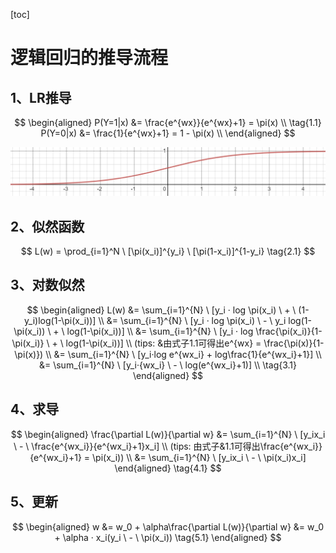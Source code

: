 [toc]

# 逻辑回归的推导流程

## 1、LR推导
$$
\begin{aligned}
P(Y=1|x) &= \frac{e^{wx}}{e^{wx}+1} = \pi(x) \\ \tag{1.1}
P(Y=0|x) &= \frac{1}{e^{wx}+1} = 1 - \pi(x)  \\
\end{aligned}
$$

![微信截图_20231016205213](https://raw.githubusercontent.com/Bulua/BlogImageBed/master/%E5%BE%AE%E4%BF%A1%E6%88%AA%E5%9B%BE_20231016205213.png)

## 2、似然函数

$$
L(w) = \prod_{i=1}^N \ [\pi(x_i)]^{y_i} \ [\pi(1-x_i)]^{1-y_i}  \tag{2.1}
$$

## 3、对数似然

$$
\begin{aligned}
L(w) &= \sum_{i=1}^{N} \ [y_i · log \pi(x_i) \ + \ (1-y_i)log(1-\pi(x_i))]  \\
&= \sum_{i=1}^{N} \ [y_i · log \pi(x_i) \ - \ y_i log(1-\pi(x_i)) \ + \ log(1-\pi(x_i))]  \\
&= \sum_{i=1}^{N} \ [y_i · log \frac{\pi(x_i)}{1-\pi(x_i)} \ + \ log(1-\pi(x_i))]   \\
(tips: &由式子1.1可得出e^{wx} = \frac{\pi(x)}{1-\pi(x)})    \\
&= \sum_{i=1}^{N} \ [y_i·log e^{wx_i} + log\frac{1}{e^{wx_i}+1}]  \\
&= \sum_{i=1}^{N} \ [y_i·{wx_i} \ - \ log(e^{wx_i}+1)] \\
\tag{3.1}
\end{aligned}
$$

## 4、求导

$$
\begin{aligned}
\frac{\partial L(w)}{\partial w} &= \sum_{i=1}^{N} \ [y_ix_i \ - \ \frac{e^{wx_i}}{e^{wx_i}+1}x_i] \\
(tips: 由式子&1.1可得出\frac{e^{wx_i}}{e^{wx_i}+1} = \pi(x_i))    \\
&= \sum_{i=1}^{N} \ [y_ix_i \ - \ \pi(x_i)x_i]
\end{aligned}   \tag{4.1}
$$

## 5、更新

$$
\begin{aligned}
w &= w_0 + \alpha\frac{\partial L(w)}{\partial w}
&= w_0 + \alpha · x_i(y_i \ - \ \pi(x_i))   \tag{5.1}
\end{aligned}
$$